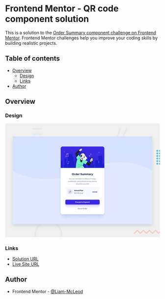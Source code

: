 # Frontend Mentor - QR code component solution

This is a solution to the [Order Summary component challenge on Frontend Mentor](https://www.frontendmentor.io/challenges/order-summary-component-QlPmajDUj/hub). Frontend Mentor challenges help you improve your coding skills by building realistic projects. 

## Table of contents

- [Overview](#overview)
  - [Design](#design)
  - [Links](#links)
- [Author](#author)

## Overview

### Design

![Design preview for the QR code component coding challenge](./design/desktop-preview.jpg)

### Links

- [Solution URL](https://www.frontendmentor.io/solutions/order-summary-component-0isSOH2huZ)
- [Live Site URL](https://liam-mcleod.github.io/FrontendMentor-Order-Summary-Component/)

## Author
- Frontend Mentor - [@Liam-McLeod](https://www.frontendmentor.io/profile/Liam-McLeod)